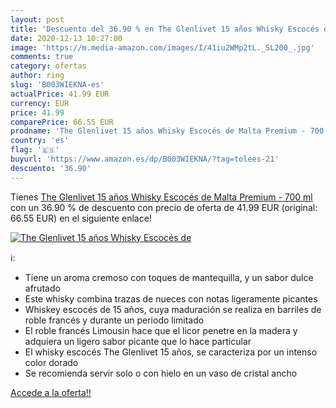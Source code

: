 ```yaml
---
layout: post
title: 'Descuento del 36.90 % en The Glenlivet 15 años Whisky Escocés de '
date: 2020-12-13 10:27:00
image: 'https://m.media-amazon.com/images/I/41iu2WMp2tL._SL200_.jpg'
comments: true
category: ofertas
author: ring
slug: 'B003WIEKNA-es'
actualPrice: 41.99 EUR
currency: EUR
price: 41.99
comparePrice: 66.55 EUR
prodname: 'The Glenlivet 15 años Whisky Escocés de Malta Premium - 700 ml'
country: 'es'
flag: '🇪🇸'
buyurl: 'https://www.amazon.es/dp/B003WIEKNA/?tag=tolees-21'
descuento: '36.90'
---
```


Tienes [The Glenlivet 15 años Whisky Escocés de Malta Premium - 700 ml](https://www.amazon.es/dp/B003WIEKNA/?tag=tolees-21) con un 36.90 % de descuento con precio de oferta de 41.99 EUR (original: 66.55 EUR) en el siguiente enlace!

[![The Glenlivet 15 años Whisky Escocés de ](https://m.media-amazon.com/images/I/41iu2WMp2tL._SL200_.jpg)](https://www.amazon.es/dp/B003WIEKNA/?tag=tolees-21)

ℹ️:

- Tiene un aroma cremoso con toques de mantequilla, y un sabor dulce afrutado
- Este whisky combina trazas de nueces con notas ligeramente picantes
- Whiskey escocés de 15 años, cuya maduración se realiza en barriles de roble francés y durante un periodo limitado
- El roble francés Limousin hace que el licor penetre en la madera y adquiera un ligero sabor picante que lo hace particular
- El whisky escocés The Glenlivet 15 años, se caracteriza por un intenso color dorado
- Se recomienda servir solo o con hielo en un vaso de cristal ancho

[Accede a la oferta!!](https://www.amazon.es/dp/B003WIEKNA/?tag=tolees-21)
